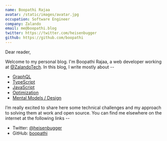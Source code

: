 ```yaml
---
name: Boopathi Rajaa
avatar: /static/images/avatar.jpg
occupation: Software Engineer
company: Zalando
email: me@boopathi.blog
twitter: https://twitter.com/heisenbugger
github: https://github.com/boopathi
---
```


Dear reader,

Welcome to my personal blog. I'm Boopathi Rajaa, a web developer working at [@ZalandoTech](https://twitter.com/ZalandoTech). In this blog, I write mostly about --

- [GraphQL](/tags/graphql)
- [TypeScript](/tags/typescript)
- [JavaScript](/tags/javascript)
- [Optimization](/tags/optimization)
- [Mental Models / Design](/tags/design)

I’m really excited to share here some technical challenges and my approach to solving them at work and open source. You can find me elsewhere on the internet at the following links --

- Twitter: [@heisenbugger](https://twitter.com/heisenbugger)
- GitHub: [boopathi](https://github.com/boopathi)
